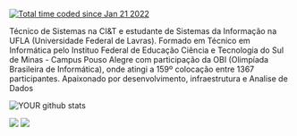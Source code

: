 
<a href="https://wakatime.com/@ae5fe591-dfa5-4f29-b40e-77ff567db247"><img src="https://wakatime.com/badge/user/ae5fe591-dfa5-4f29-b40e-77ff567db247.svg" alt="Total time coded since Jan 21 2022" /></a>

Técnico de Sistemas na CI&T e estudante de Sistemas da Informação na UFLA (Universidade Federal de Lavras). Formado em Técnico em Informática pelo Instituo Federal de Educação Ciência e Tecnologia do Sul de Minas - Campus Pouso Alegre com participação da OBI (Olimpíada Brasileira de Informática), onde atingi a 159º colocação entre 1367 participantes.
Apaixonado por desenvolvimento, infraestrutura e Analise de Dados

![YOUR github stats](https://github-readme-stats.vercel.app/api?username=cesarapires)

[<img src="https://img.shields.io/badge/linkedin-%230077B5.svg?&style=for-the-badge&logo=linkedin&logoColor=white" />](https://www.linkedin.com/in/cesarapires/) [<img src = "https://img.shields.io/badge/instagram-%23E4405F.svg?&style=for-the-badge&logo=instagram&logoColor=white">](https://www.instagram.com/ceesarpires/)
